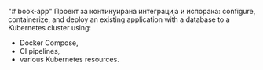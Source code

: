 "# book-app" 
Проект за континуирана интеграција и испорака:
configure, containerize, and deploy an existing application with a database to a Kubernetes cluster using:
 - Docker Compose,
 - CI pipelines,
 - various Kubernetes resources.
